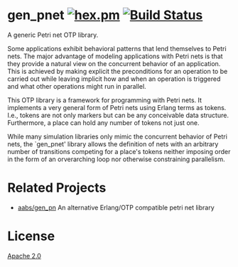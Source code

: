 # gen_pnet [![hex.pm](https://img.shields.io/hexpm/v/gen_pnet.svg?style=flat-square)](https://hex.pm/packages/gen_pnet) [![Build Status](https://travis-ci.org/joergen7/gen_pnet.svg?branch=dev)](https://travis-ci.org/joergen7/gen_pnet)

A generic Petri net OTP library.

Some applications exhibit behavioral patterns that lend themselves to Petri nets. The major advantage of modeling applications with Petri nets is that they provide a natural view on the concurrent behavior of an application. This is achieved by making explicit the preconditions for an operation to be carried out while leaving implicit how and when an operation is triggered and what other operations might run in parallel.

This OTP library is a framework for programming with Petri nets. It implements a very general form of Petri nets using Erlang terms as tokens. I.e., tokens are not only markers but can be any conceivable data structure. Furthermore, a place can hold any number of tokens not just one.

While many simulation libraries only mimic the concurrent behavior of Petri nets, the `gen_pnet' library allows the definition of nets with an arbitrary number of transitions competing for a place's tokens neither imposing order in the form of an orverarching loop nor otherwise constraining parallelism.

# Related Projects

- [aabs/gen_pn](https://github.com/aabs/gen_pn) An alternative Erlang/OTP compatible petri net library

# License

[Apache 2.0](https://www.apache.org/licenses/LICENSE-2.0.html)